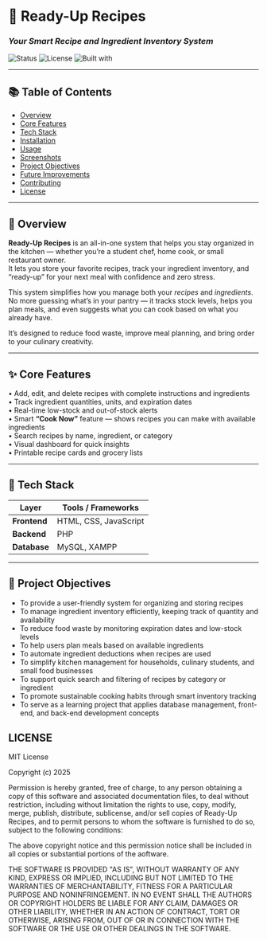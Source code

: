 # 🍳 Ready-Up Recipes  
### *Your Smart Recipe and Ingredient Inventory System*  

![Status](https://img.shields.io/badge/status-active-brightgreen)
![License](https://img.shields.io/badge/license-MIT-blue)
![Built with](https://img.shields.io/badge/built%20with-PHP%2C%20MySQL%2C%20JS-orange)

---

## 📚 Table of Contents
- [Overview](#overview)
- [Core Features](#core-features)
- [Tech Stack](#tech-stack)
- [Installation](#installation)
- [Usage](#usage)
- [Screenshots](#screenshots)
- [Project Objectives](#-project-objectives)
- [Future Improvements](#-future-improvements)
- [Contributing](#-contributing)
- [License](#license)

---

## 🧩 Overview
**Ready-Up Recipes** is an all-in-one system that helps you stay organized in the kitchen — whether you’re a student chef, home cook, or small restaurant owner.  
It lets you store your favorite recipes, track your ingredient inventory, and “ready-up” for your next meal with confidence and zero stress.

This system simplifies how you manage both your *recipes* and *ingredients*.  
No more guessing what’s in your pantry — it tracks stock levels, helps you plan meals, and even suggests what you can cook based on what you already have.  

It’s designed to reduce food waste, improve meal planning, and bring order to your culinary creativity.  

---

## ✨ Core Features
• Add, edit, and delete recipes with complete instructions and ingredients  
• Track ingredient quantities, units, and expiration dates  
• Real-time low-stock and out-of-stock alerts  
• Smart **“Cook Now”** feature — shows recipes you can make with available ingredients  
• Search recipes by name, ingredient, or category  
• Visual dashboard for quick insights  
• Printable recipe cards and grocery lists  

---

## 🧠 Tech Stack
| Layer | Tools / Frameworks |
|--------|--------------------|
| **Frontend** | HTML, CSS, JavaScript |
| **Backend** | PHP |
| **Database** | MySQL, XAMPP  |

---

## 🎯 Project Objectives

- To provide a user-friendly system for organizing and storing recipes  
- To manage ingredient inventory efficiently, keeping track of quantity and availability  
- To reduce food waste by monitoring expiration dates and low-stock levels  
- To help users plan meals based on available ingredients  
- To automate ingredient deductions when recipes are used  
- To simplify kitchen management for households, culinary students, and small food businesses  
- To support quick search and filtering of recipes by category or ingredient  
- To promote sustainable cooking habits through smart inventory tracking  
- To serve as a learning project that applies database management, front-end, and back-end development concepts


## LICENSE
MIT License

Copyright (c) 2025

Permission is hereby granted, free of charge, to any person obtaining a copy
of this software and associated documentation files, to deal  without restriction, including without limitation the rights to use, copy, modify, merge, publish, distribute, sublicense, and/or sell copies of Ready-Up Recipes, and to permit persons to whom the software is
furnished to do so, subject to the following conditions:

The above copyright notice and this permission notice shall be included in
all copies or substantial portions of the aoftware.

THE SOFTWARE IS PROVIDED "AS IS", WITHOUT WARRANTY OF ANY KIND, EXPRESS OR
IMPLIED, INCLUDING BUT NOT LIMITED TO THE WARRANTIES OF MERCHANTABILITY,
FITNESS FOR A PARTICULAR PURPOSE AND NONINFRINGEMENT. IN NO EVENT SHALL THE
AUTHORS OR COPYRIGHT HOLDERS BE LIABLE FOR ANY CLAIM, DAMAGES OR OTHER
LIABILITY, WHETHER IN AN ACTION OF CONTRACT, TORT OR OTHERWISE, ARISING FROM,
OUT OF OR IN CONNECTION WITH THE SOFTWARE OR THE USE OR OTHER DEALINGS IN
THE SOFTWARE. 


